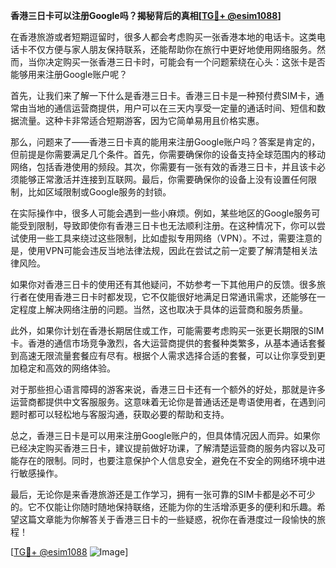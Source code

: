 **香港三日卡可以注册Google吗？揭秘背后的真相[[TG💪+ @esim1088](https://t.me/s/esim1088)]**

在香港旅游或者短期逗留时，很多人都会考虑购买一张香港本地的电话卡。这类电话卡不仅方便与家人朋友保持联系，还能帮助你在旅行中更好地使用网络服务。然而，当你决定购买一张香港三日卡时，可能会有一个问题萦绕在心头：这张卡是否能够用来注册Google账户呢？

首先，让我们来了解一下什么是香港三日卡。香港三日卡是一种预付费SIM卡，通常由当地的通信运营商提供，用户可以在三天内享受一定量的通话时间、短信和数据流量。这种卡非常适合短期游客，因为它简单易用且价格实惠。

那么，问题来了——香港三日卡真的能用来注册Google账户吗？答案是肯定的，但前提是你需要满足几个条件。首先，你需要确保你的设备支持全球范围内的移动网络，包括香港使用的频段。其次，你需要有一张有效的香港三日卡，并且该卡必须能够正常激活并连接到互联网。最后，你需要确保你的设备上没有设置任何限制，比如区域限制或Google服务的封锁。

在实际操作中，很多人可能会遇到一些小麻烦。例如，某些地区的Google服务可能受到限制，导致即使你有香港三日卡也无法顺利注册。在这种情况下，你可以尝试使用一些工具来绕过这些限制，比如虚拟专用网络（VPN）。不过，需要注意的是，使用VPN可能会违反当地法律法规，因此在尝试之前一定要了解清楚相关法律风险。

如果你对香港三日卡的使用还有其他疑问，不妨参考一下其他用户的反馈。很多旅行者在使用香港三日卡时都发现，它不仅能很好地满足日常通讯需求，还能够在一定程度上解决网络注册的问题。当然，这也取决于具体的运营商和服务质量。

此外，如果你计划在香港长期居住或工作，可能需要考虑购买一张更长期限的SIM卡。香港的通信市场竞争激烈，各大运营商提供的套餐种类繁多，从基本通话套餐到高速无限流量套餐应有尽有。根据个人需求选择合适的套餐，可以让你享受到更加稳定和高效的网络体验。

对于那些担心语言障碍的游客来说，香港三日卡还有一个额外的好处，那就是许多运营商都提供中文客服服务。这意味着无论你是普通话还是粤语使用者，在遇到问题时都可以轻松地与客服沟通，获取必要的帮助和支持。

总之，香港三日卡是可以用来注册Google账户的，但具体情况因人而异。如果你已经决定购买香港三日卡，建议提前做好功课，了解清楚运营商的服务内容以及可能存在的限制。同时，也要注意保护个人信息安全，避免在不安全的网络环境中进行敏感操作。

最后，无论你是来香港旅游还是工作学习，拥有一张可靠的SIM卡都是必不可少的。它不仅能让你随时随地保持联络，还能为你的生活增添更多的便利和乐趣。希望这篇文章能为你解答关于香港三日卡的一些疑惑，祝你在香港度过一段愉快的旅程！

[[TG💪+ @esim1088](https://t.me/s/esim1088) ![Image](https://i.postimg.cc/4NQfJmqS/Snipaste-2025-05-13-00-14-12.png)]